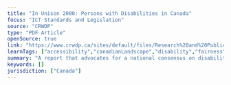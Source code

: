 ```yaml
---
title: "In Unison 2000: Persons with Disabilities in Canada"
focus: "ICT Standards and Legislation"
source: "CRWDP"
type: "PDF Article"
openSource: true
link: "https://www.crwdp.ca/sites/default/files/Research%20and%20Publications/Enviornmental%20Scan/5.%20In%20Unison/2.%20In%20Unison%202000%20-%20Persons%20with%20Disabilities%20in%20Canada.pdf"
learnTags: ["accessibility","canadianLandscape","disability","fairness","government","inclusivePractice","ict","regulation"]
summary: "A report that advocates for a national consensus on disability issues that brings together all sectors."
keywords: []
jurisdiction: ["Canada"]
---
```


